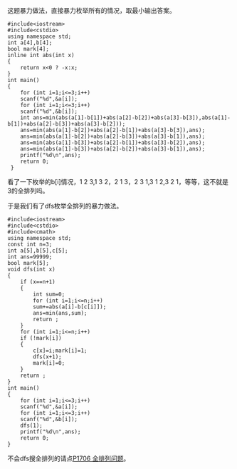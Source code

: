 这题暴力做法，直接暴力枚举所有的情况，取最小输出答案。
```
#include<iostream>
#include<cstdio>
using namespace std;
int a[4],b[4];
bool mark[4];
inline int abs(int x)
{
	return x<0 ? -x:x; 
}
int main()
{
	for (int i=1;i<=3;i++)
	scanf("%d",&a[i]);
	for (int i=1;i<=3;i++)
	scanf("%d",&b[i]);
	int ans=min(abs(a[1]-b[1])+abs(a[2]-b[2])+abs(a[3]-b[3]),abs(a[1]-b[1])+abs(a[2]-b[3])+abs(a[3]-b[2]));
	ans=min(abs(a[1]-b[2])+abs(a[2]-b[1])+abs(a[3]-b[3]),ans);
	ans=min(abs(a[1]-b[2])+abs(a[2]-b[3])+abs(a[3]-b[1]),ans);
	ans=min(abs(a[1]-b[3])+abs(a[2]-b[1])+abs(a[3]-b[2]),ans);
	ans=min(abs(a[1]-b[3])+abs(a[2]-b[2])+abs(a[3]-b[1]),ans);
	printf("%d\n",ans);
	return 0;
 } 
```

看了一下枚举的b[i]情况，1 2 3,1 3 2，2 1 3，2 3 1,3 1 2,3 2 1，等等，这不就是3的全排列吗。

于是我们有了dfs枚举全排列的暴力做法。
```
#include<iostream>
#include<cstdio>
#include<cmath>
using namespace std;
const int n=3;
int a[5],b[5],c[5];
int ans=99999;
bool mark[5];
void dfs(int x)
{
	if (x==n+1)
	{
		int sum=0;
		for (int i=1;i<=n;i++)
		sum+=abs(a[i]-b[c[i]]);
		ans=min(ans,sum);
		return ;
	}
	for (int i=1;i<=n;i++)
	if (!mark[i])
	{
		c[x]=i;mark[i]=1;
		dfs(x+1);
		mark[i]=0;
	}
	return ;
}
int main()
{
	for (int i=1;i<=3;i++)
	scanf("%d",&a[i]);
	for (int i=1;i<=3;i++)
	scanf("%d",&b[i]);
	dfs(1);
	printf("%d\n",ans);
	return 0;
}
```
不会dfs搜全排列的请点[P1706 全排列问题](https://www.luogu.org/problemnew/show/P1706)。